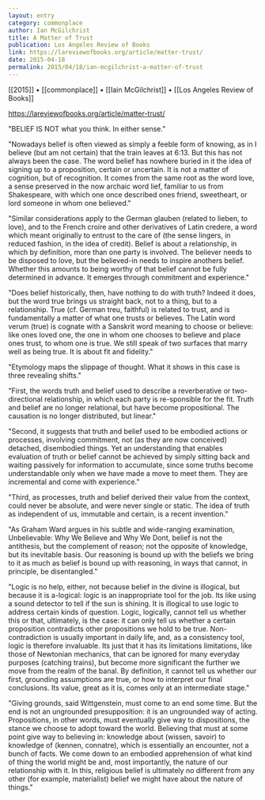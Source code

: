 ```yaml
---
layout: entry
category: commonplace
author: Ian McGilchrist
title: A Matter of Trust
publication: Los Angeles Review of Books
link: https://lareviewofbooks.org/article/matter-trust/
date: 2015-04-18
permalink: 2015/04/18/ian-mcgilchrist-a-matter-of-trust
---
```


[[2015]] • [[commonplace]] • [[Iain McGilchrist]] • [[Los Angeles Review of Books]] 

https://lareviewofbooks.org/article/matter-trust/

"BELIEF IS NOT what you think. In either sense."

"Nowadays belief is often viewed as simply a feeble form of knowing, as in I believe (but am not certain) that the train leaves at 6:13. But this has not always been the case. The word belief has nowhere buried in it the idea of signing up to a proposition, certain or uncertain. It is not a matter of cognition, but of recognition. It comes from the same root as the word love, a sense preserved in the now archaic word lief, familiar to us from Shakespeare, with which one once described ones friend, sweetheart, or lord someone in whom one believed."

"Similar considerations apply to the German glauben (related to lieben, to love), and to the French croire and other derivatives of Latin credere, a word which meant originally to entrust to the care of (the sense lingers, in reduced fashion, in the idea of credit). Belief is about a relationship, in which by definition, more than one party is involved. The believer needs to be disposed to love, but the believed-in needs to inspire anothers belief. Whether this amounts to being worthy of that belief cannot be fully determined in advance. It emerges through commitment and experience."

"Does belief historically, then, have nothing to do with truth? Indeed it does, but the word true brings us straight back, not to a thing, but to a relationship. True (cf. German treu, faithful) is related to trust, and is fundamentally a matter of what one trusts or believes. The Latin word verum (true) is cognate with a Sanskrit word meaning to choose or believe: like ones loved one, the one in whom one chooses to believe and place ones trust, to whom one is true. We still speak of two surfaces that marry well as being true. It is about fit and fidelity."

"Etymology maps the slippage of thought. What it shows in this case is three revealing shifts."

"First, the words truth and belief used to describe a reverberative or two-directional relationship, in which each party is re-sponsible for the fit. Truth and belief are no longer relational, but have become propositional. The causation is no longer distributed, but linear."

"Second, it suggests that truth and belief used to be embodied actions or processes, involving commitment, not (as they are now conceived) detached, disembodied things. Yet an understanding that enables evaluation of truth or belief cannot be achieved by simply sitting back and waiting passively for information to accumulate, since some truths become understandable only when we have made a move to meet them. They are incremental and come with experience."

"Third, as processes, truth and belief derived their value from the context, could never be absolute, and were never single or static. The idea of truth as independent of us, immutable and certain, is a recent invention."

"As Graham Ward argues in his subtle and wide-ranging examination, Unbelievable: Why We Believe and Why We Dont, belief is not the antithesis, but the complement of reason; not the opposite of knowledge, but its inevitable basis. Our reasoning is bound up with the beliefs we bring to it as much as belief is bound up with reasoning, in ways that cannot, in principle, be disentangled."

"Logic is no help, either, not because belief in the divine is illogical, but because it is a-logical: logic is an inappropriate tool for the job. Its like using a sound detector to tell if the sun is shining. It is illogical to use logic to address certain kinds of question. Logic, logically, cannot tell us whether this or that, ultimately, is the case: it can only tell us whether a certain proposition contradicts other propositions we hold to be true. Non-contradiction is usually important in daily life, and, as a consistency tool, logic is therefore invaluable. Its just that it has its limitations limitations, like those of Newtonian mechanics, that can be ignored for many everyday purposes (catching trains), but become more significant the further we move from the realm of the banal. By definition, it cannot tell us whether our first, grounding assumptions are true, or how to interpret our final conclusions. Its value, great as it is, comes only at an intermediate stage."

"Giving grounds, said Wittgenstein, must come to an end some time. But the end is not an ungrounded presupposition: it is an ungrounded way of acting. Propositions, in other words, must eventually give way to dispositions, the stance we choose to adopt toward the world. Believing that must at some point give way to believing in: knowledge about (wissen, savoir) to knowledge of (kennen, connatre), which is essentially an encounter, not a bunch of facts. We come down to an embodied apprehension of what kind of thing the world might be and, most importantly, the nature of our relationship with it. In this, religious belief is ultimately no different from any other (for example, materialist) belief we might have about the nature of things."
